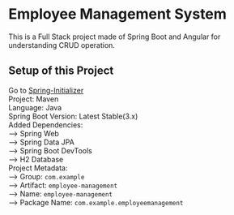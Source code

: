 # Employee Management System <br>
This is a Full Stack project made of Spring Boot and Angular for understanding CRUD operation.

## Setup of this Project <br>
Go to [Spring-Initializer](https://start.spring.io)<br>
Project: Maven<br>
Language: Java<br>
Spring Boot Version: Latest Stable(3.x)<br>
Added Dependencies:<br>
    --> Spring Web<br>
    --> Spring Data JPA<br>
    --> Spring Boot DevTools<br>
    --> H2 Database<br>
Project Metadata:<br>
    --> Group: ```com.example```<br>
    --> Artifact: ```employee-management```<br>
    --> Name: ```employee-management```<br>
    --> Package Name: ```com.example.employeemanagement```<br>
